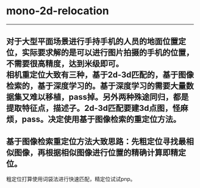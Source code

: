 # mono-2d-relocation  
---
对于大型平面场景进行手持手机的人员的地面位置定位，实际要求解的是可以进行图片拍摄的手机的位置，不需要很高精度，达到米级即可。  
相机重定位大致有三种，基于2d-3d匹配的，基于图像检索的，基于深度学习的。基于深度学习的需要大量数据集又难以移植，pass掉。另外两种殊途同归，都是提取特征点，描述子。2d-3d匹配要建3d点图，怪麻烦，pass。决定使用基于图像检索的重定位方法。  
---
基于图像检索重定位方法大致思路：先粗定位寻找最相似图像，再根据相似图像进行位置的精确计算即精定位。  
---
粗定位打算使用词袋法进行快速匹配，精定位试试pnp。
